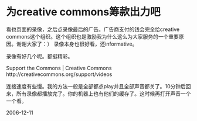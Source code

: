 # 为creative commons筹款出力吧

<p>看也页面的录像，之后点录像最后的广告。广告商支付的钱会完全给creative commons这个组织。这个组织也是激励我为什么这么为大家服务的一个重要原因。谢谢大家了：） 录像本身也很好看，还informative。</p>
<p>录像有好几个呢。都挺精彩。</p>
<p>Support the Commons | Creative Commons<br />
http://creativecommons.org/support/videos</p>
<p>连接速度有些慢。我的方法一般是全部都点play并且全部声音都关了。10分钟后回来，所有录像都播放完了。你的机器上也有他们的缓存了。这时候再打开声音一个一个看。</p>


2006-12-11
